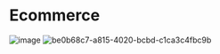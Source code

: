 # Ecommerce
![image](https://github.com/piaolivera/Ecommerce/assets/107521407/9b823140-f74a-40a9-9237-6ac4bd3cd137)
![be0b68c7-a815-4020-bcbd-c1ca3c4fbc9b](https://github.com/piaolivera/Ecommerce/assets/107521407/94b32868-8e63-4742-9ffe-5bf16ede36c9)
